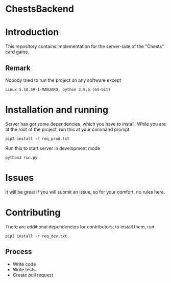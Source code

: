 # ChestsBackend

# Introduction

This repository contains implementation for the server-side of the "Chests" card game.

## Remark

Nobody tried to run the project on any software except

```
Linux 5.10.59-1-MANJARO, python 3.9.6 (64-bit)
```

# Installation and running

Server has got some dependencies, which you have to install. While you are at the root of the project, run this at your command prompt

```
pip3 install -r req_prod.txt
```

Run this to start server in development mode

```
python3 run.py
```

# Issues

It will be great if you will submit an issue, so for your comfort, no rules here.

# Contributing

There are additional dependencies for contributors, to install them, run

```
pip3 install -r req_dev.txt
```

## Process

- Write code
- Write tests
- Create pull request
